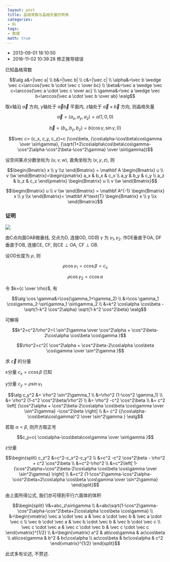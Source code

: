```yaml
---
 layout: post
 title: 晶格常数与晶格矢量的转换
 categories: 
 - 科
 tags:
 - 数理
 math: true
---
```


- 2013-09-01 18:10:50
- 2016-11-02 10:39:28 修正推导错误

已知晶格常数

$$\alg
a&=|\vec a| \\
b&=|\vec b| \\
c&=|\vec c| \\
\alpha&=\vec b \wedge \vec c=\arccos{\vec b \cdot \vec c \over bc} \\
\beta&=\vec a \wedge \vec c=\arccos{\vec a \cdot \vec c \over ac} \\
\gamma&=\vec a \wedge \vec b=\arccos{\vec a \cdot \vec b \over ab}
\ealg$$

取x轴沿 $\vec a$ 方向, y轴处于 $\vec a \vec b$ 平面内, z轴处于 $\vec a \times \vec b$ 方向, 则晶格矢量

$$\vec a= (a_x, a_y, a_z)=a(1, 0, 0)$$

$$\vec b= (b_x, b_y, b_z)=b (\cos\gamma, \sin\gamma, 0)$$

$$\vec c= (c_x, c_y, c_z)=c (\cos\beta, {\cos\alpha-\cos\beta\cos\gamma \over \sin\gamma}, {\sqrt{1+2\cos\alpha\cos\beta\cos\gamma-\cos^2\alpha-\cos^2\beta-\cos^2\gamma} \over \sin\gamma})$$

设空间某点分数坐标为 $(u, v, w)$, 直角坐标为 $(x, y, z)$, 则

$$\begin{Bmatrix} x \\ y \\z \end{Bmatrix} = \mathbf A \begin{Bmatrix} u \\ v \\w \end{Bmatrix}=\begin{pmatrix} a_x & b_x & c_x \\ a_y & b_y & c_y \\ a_z & b_z & c_z \end{pmatrix} \begin{Bmatrix} u \\ v \\w \end{Bmatrix}$$

$$\begin{Bmatrix} u \\ v \\w \end{Bmatrix} = \mathbf A^{-1} \begin{Bmatrix} x \\ y \\x \end{Bmatrix}= \mathbf A^\text{T} \begin{Bmatrix} x \\ y \\x \end{Bmatrix}$$

### 证明

![](https://jerkwin.github.io/pic/2013-09-01-晶格常数与晶格矢量的转换.png)

由C点向面OAB做垂线, 交点为D, 连接OD, OD将 $\gamma$ 为 $\gamma_1, \gamma_2$. 作DE垂直于OA, DF垂直于OB, 连接CE, CF, 则CE $\perp$ OA, CF $\perp$ OB.

设OD长度为 $\rho$, 则

$$\rho \cos \gamma_1=c \cos \beta =c_x$$

$$\rho \cos \gamma_2=c \cos \alpha$$

令 $k={c \over \rho}$, 有

$$\alg
\cos \gamma&=\cos(\gamma_1+\gamma_2) \\
&=\cos \gamma_1 \cos\gamma_2-\sin\gamma_1 \sin\gamma_2 \\
&=k^2 \cos\alpha \cos\beta -\sqrt{1-k^2 \cos^2\alpha} \sqrt{1-k^2 \cos^2\beta}
\ealg$$

可解得

$$k^2=c^2/\rho^2={ \sin^2\gamma \over \cos^2\alpha + \cos^2\beta-2\cos\alpha \cos\beta \cos\gamma }$$

$$\rho^2=c^2{ \cos^2\alpha + \cos^2\beta-2\cos\alpha \cos\beta \cos\gamma  \over \sin^2\gamma }$$

求 $\vec c$ 的分量

x分量 $c_x=c \cos \beta$ 已知

y分量 $c_y = \rho \sin \gamma_1$

$$\alg
c_y^2 &= \rho^2 \sin^2\gamma_1 \\
 &=\rho^2 (1-\cos^2 \gamma_1) \\
 &= \rho^2 (1-c^2 \cos^2\beta/\rho^2) \\
 &= \rho^2 -c^2 \cos^2\beta \\
 &= c^2 \left[ {\cos^2\alpha + \cos^2\beta-2\cos\alpha \cos\beta \cos\gamma  \over \sin^2\gamma} -\cos^2\beta  \right] \\
 &= c^2 {(\cos\alpha-\cos\beta\cos\gamma)^2 \over \sin^2\gamma }
\ealg$$

若取 $\alpha \lt \beta$, 则开方取正号

$$c_y=c{ \cos\alpha-\cos\beta\cos\gamma \over \sin\gamma }$$

z分量

$$\begin{split} c_z^2 &=c^2-c_x^2-c_y^2 \\
 &=c^2 -c^2 \cos^2\beta - \rho^2 + c^2 \cos^2\beta \\
 &=c^2-\rho^2 \\
 &=c^2\left[ 1- {\cos^2\alpha+\cos^2\beta-2\cos\alpha \cos\beta \cos\gamma \over \sin^2\gamma} \right] \\
 &=c^2 {1-\cos^2\gamma-\cos^2\alpha-\cos^2\beta+2\cos\alpha \cos\beta \cos\gamma \over \sin^2\gamma}
\end{split}$$

由上面所得公式, 我们亦可得到平行六面体的体积

$$\begin{split} V&=abc_z\sin\gamma \\ &=abc\sqrt{1-\cos^2\gamma-\cos^2\alpha-\cos^2\beta+2\cos\alpha \cos\beta \cos\gamma} \\ &=\begin{vmatrix} \vec a \cdot \vec a & \vec a \cdot \vec b & \vec a \cdot \vec c \\ \vec b \cdot \vec a & \vec b \cdot \vec b & \vec b \cdot \vec c \\ \vec c \cdot \vec a & \vec c \cdot \vec b & \vec c \cdot \vec c \end{vmatrix}^{1/2} \\ &=\begin{vmatrix} a^2 & ab\cos\gamma & ac\cos\beta \\ ab\cos\gamma & b^2 & bc\cos\alpha \\ ac\cos\beta & bc\cos\alpha & c^2 \end{vmatrix}^{1/2} \end{split}$$

此式多有论述, 不赘述.

